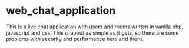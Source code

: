 # web_chat_application

This is a live chat application with users and rooms written in vanilla php, javascript and css. This is about as simple as it gets, so there are some problems with security and performance here and there.
